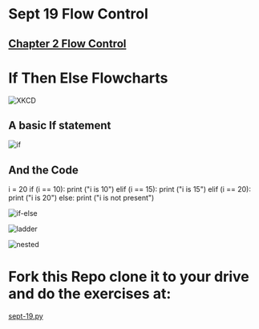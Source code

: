 # Sept 19 Flow Control

## [Chapter 2 Flow Control](https://automatetheboringstuff.com/chapter2/)

# If Then Else Flowcharts

![XKCD](https://github.com/Campbell-law/sept-19-flow-control/blob/master/flowcharts.png)

## A basic If statement

![if](https://github.com/Campbell-law/sept-19-flow-control/blob/master/if_Python.jpg)

## And the Code

i = 20
if (i == 10): 
    print ("i is 10") 
elif (i == 15): 
    print ("i is 15") 
elif (i == 20): 
    print ("i is 20") 
else: 
    print ("i is not present") 


![if-else](https://github.com/Campbell-law/sept-19-flow-control/blob/master/if_Python.jpg)

![ladder](https://github.com/Campbell-law/sept-19-flow-control/blob/master/if-elseif-ladder.jpg)

![nested](https://github.com/Campbell-law/sept-19-flow-control/blob/master/nested-if.jpg)

# Fork this Repo clone it to your drive and do the exercises at:
[sept-19.py](https://github.com/Campbell-law/sept-19-flow-control/blob/master/sept-19.py)